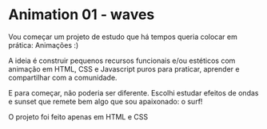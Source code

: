 # Animation 01 - waves

Vou começar um projeto de estudo que há tempos queria colocar em prática: Animações :)

A ideia é construir pequenos recursos funcionais e/ou estéticos com animação em HTML, CSS e Javascript puros para praticar, aprender e compartilhar com a comunidade.

E para começar, não poderia ser diferente. Escolhi estudar efeitos de ondas e sunset que remete bem algo que sou apaixonado: o surf!

O projeto foi feito apenas em HTML e CSS

